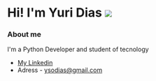 
# Hi! I'm Yuri Dias         ![](https://blog.leucotron.com.br/wp-content/uploads/2017/07/saiba-como-a-tecnologia-pode-impulsionar-a-capacidade-produtiva.jpeg)


### About me

I'm a Python Developer and student of tecnology

- [My Linkedin](https://www.linkedin.com/in/yuri-dias-soares/)
- Adress - ysodias@gmail.com
